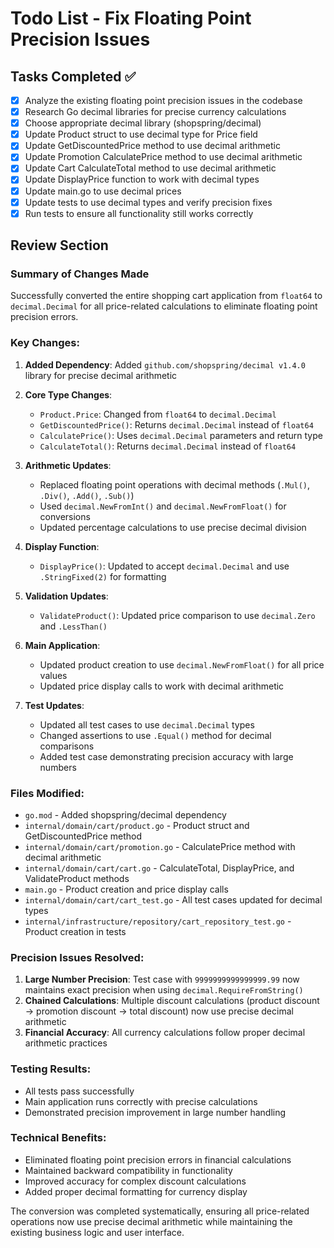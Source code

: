 # Todo List - Fix Floating Point Precision Issues

## Tasks Completed ✅

- [x] Analyze the existing floating point precision issues in the codebase
- [x] Research Go decimal libraries for precise currency calculations  
- [x] Choose appropriate decimal library (shopspring/decimal)
- [x] Update Product struct to use decimal type for Price field
- [x] Update GetDiscountedPrice method to use decimal arithmetic
- [x] Update Promotion CalculatePrice method to use decimal arithmetic
- [x] Update Cart CalculateTotal method to use decimal arithmetic
- [x] Update DisplayPrice function to work with decimal types
- [x] Update main.go to use decimal prices
- [x] Update tests to use decimal types and verify precision fixes
- [x] Run tests to ensure all functionality still works correctly

## Review Section

### Summary of Changes Made

Successfully converted the entire shopping cart application from `float64` to `decimal.Decimal` for all price-related calculations to eliminate floating point precision errors.

### Key Changes:

1. **Added Dependency**: Added `github.com/shopspring/decimal v1.4.0` library for precise decimal arithmetic

2. **Core Type Changes**:
   - `Product.Price`: Changed from `float64` to `decimal.Decimal`
   - `GetDiscountedPrice()`: Returns `decimal.Decimal` instead of `float64`
   - `CalculatePrice()`: Uses `decimal.Decimal` parameters and return type
   - `CalculateTotal()`: Returns `decimal.Decimal` instead of `float64`

3. **Arithmetic Updates**:
   - Replaced floating point operations with decimal methods (`.Mul()`, `.Div()`, `.Add()`, `.Sub()`)
   - Used `decimal.NewFromInt()` and `decimal.NewFromFloat()` for conversions
   - Updated percentage calculations to use precise decimal division

4. **Display Function**:
   - `DisplayPrice()`: Updated to accept `decimal.Decimal` and use `.StringFixed(2)` for formatting

5. **Validation Updates**:
   - `ValidateProduct()`: Updated price comparison to use `decimal.Zero` and `.LessThan()`

6. **Main Application**:
   - Updated product creation to use `decimal.NewFromFloat()` for all price values
   - Updated price display calls to work with decimal arithmetic

7. **Test Updates**:
   - Updated all test cases to use `decimal.Decimal` types
   - Changed assertions to use `.Equal()` method for decimal comparisons
   - Added test case demonstrating precision accuracy with large numbers

### Files Modified:

- `go.mod` - Added shopspring/decimal dependency
- `internal/domain/cart/product.go` - Product struct and GetDiscountedPrice method
- `internal/domain/cart/promotion.go` - CalculatePrice method with decimal arithmetic  
- `internal/domain/cart/cart.go` - CalculateTotal, DisplayPrice, and ValidateProduct methods
- `main.go` - Product creation and price display calls
- `internal/domain/cart/cart_test.go` - All test cases updated for decimal types
- `internal/infrastructure/repository/cart_repository_test.go` - Product creation in tests

### Precision Issues Resolved:

1. **Large Number Precision**: Test case with `9999999999999999.99` now maintains exact precision when using `decimal.RequireFromString()`
2. **Chained Calculations**: Multiple discount calculations (product discount → promotion discount → total discount) now use precise decimal arithmetic
3. **Financial Accuracy**: All currency calculations follow proper decimal arithmetic practices

### Testing Results:

- All tests pass successfully
- Main application runs correctly with precise calculations
- Demonstrated precision improvement in large number handling

### Technical Benefits:

- Eliminated floating point precision errors in financial calculations
- Maintained backward compatibility in functionality
- Improved accuracy for complex discount calculations
- Added proper decimal formatting for currency display

The conversion was completed systematically, ensuring all price-related operations now use precise decimal arithmetic while maintaining the existing business logic and user interface.